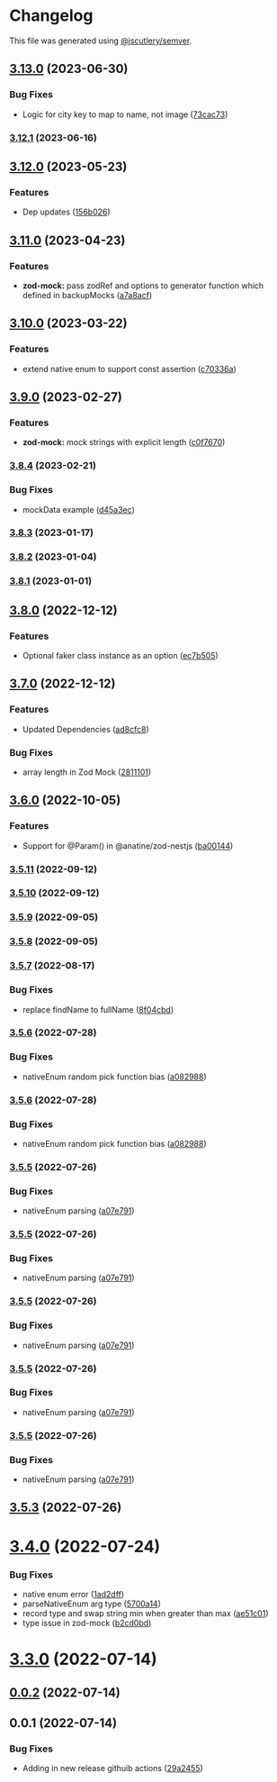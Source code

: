 # Changelog

This file was generated using [@jscutlery/semver](https://github.com/jscutlery/semver).

## [3.13.0](https://github.com/anatine/zod-plugins/compare/zod-mock-3.12.1...zod-mock-3.13.0) (2023-06-30)


### Bug Fixes

* Logic for city key to map to name, not image ([73cac73](https://github.com/anatine/zod-plugins/commit/73cac737da484c3b5bfb360f6000feb11ada3318))

### [3.12.1](https://github.com/anatine/zod-plugins/compare/zod-mock-3.12.0...zod-mock-3.12.1) (2023-06-16)

## [3.12.0](https://github.com/anatine/zod-plugins/compare/zod-mock-3.11.0...zod-mock-3.12.0) (2023-05-23)


### Features

* Dep updates ([156b026](https://github.com/anatine/zod-plugins/commit/156b026391eba70c00df8b0f96ec402db1ceed4c))

## [3.11.0](https://github.com/anatine/zod-plugins/compare/zod-mock-3.10.0...zod-mock-3.11.0) (2023-04-23)


### Features

* **zod-mock:** pass zodRef and options to generator function which defined in backupMocks ([a7a8acf](https://github.com/anatine/zod-plugins/commit/a7a8acfb31e391106fc314f90c6301733c5c491f))

## [3.10.0](https://github.com/anatine/zod-plugins/compare/zod-mock-3.9.0...zod-mock-3.10.0) (2023-03-22)


### Features

* extend native enum to support const assertion ([c70336a](https://github.com/anatine/zod-plugins/commit/c70336a16c30492b2e165f438da10528e86a4107))

## [3.9.0](https://github.com/anatine/zod-plugins/compare/zod-mock-3.8.4...zod-mock-3.9.0) (2023-02-27)


### Features

* **zod-mock:** mock strings with explicit length ([c0f7670](https://github.com/anatine/zod-plugins/commit/c0f767083984d5555dfda6a5c0689eb5b8485e18))

### [3.8.4](https://github.com/anatine/zod-plugins/compare/zod-mock-3.8.3...zod-mock-3.8.4) (2023-02-21)


### Bug Fixes

* mockData example ([d45a3ec](https://github.com/anatine/zod-plugins/commit/d45a3ec389880b0bb967024efdf33065fc250e43))

### [3.8.3](https://github.com/anatine/zod-plugins/compare/zod-mock-3.8.2...zod-mock-3.8.3) (2023-01-17)

### [3.8.2](https://github.com/anatine/zod-plugins/compare/zod-mock-3.8.1...zod-mock-3.8.2) (2023-01-04)

### [3.8.1](https://github.com/anatine/zod-plugins/compare/zod-mock-3.8.0...zod-mock-3.8.1) (2023-01-01)

## [3.8.0](https://github.com/anatine/zod-plugins/compare/zod-mock-3.7.0...zod-mock-3.8.0) (2022-12-12)


### Features

* Optional faker class instance as an option ([ec7b505](https://github.com/anatine/zod-plugins/commit/ec7b505f1c010bb173759431c6c5583ff23bc15a))

## [3.7.0](https://github.com/anatine/zod-plugins/compare/zod-mock-3.6.0...zod-mock-3.7.0) (2022-12-12)


### Features

* Updated Dependencies ([ad8cfc8](https://github.com/anatine/zod-plugins/commit/ad8cfc8fa40ca32736dbfb0d8906569d2a626cbe))


### Bug Fixes

* array length in Zod Mock ([2811101](https://github.com/anatine/zod-plugins/commit/2811101302fb70e8e769f5d15345d880495e1485))

## [3.6.0](https://github.com/anatine/zod-plugins/compare/zod-mock-3.5.11...zod-mock-3.6.0) (2022-10-05)


### Features

* Support for @Param() in @anatine/zod-nestjs ([ba00144](https://github.com/anatine/zod-plugins/commit/ba001444d3554695fe6db6b0d449f03351d65c48))

### [3.5.11](https://github.com/anatine/zod-plugins/compare/zod-mock-3.5.10...zod-mock-3.5.11) (2022-09-12)

### [3.5.10](https://github.com/anatine/zod-plugins/compare/zod-mock-3.5.9...zod-mock-3.5.10) (2022-09-12)

### [3.5.9](https://github.com/anatine/zod-plugins/compare/zod-mock-3.5.8...zod-mock-3.5.9) (2022-09-05)

### [3.5.8](https://github.com/anatine/zod-plugins/compare/zod-mock-3.5.7...zod-mock-3.5.8) (2022-09-05)

### [3.5.7](https://github.com/anatine/zod-plugins/compare/zod-mock-3.5.6...zod-mock-3.5.7) (2022-08-17)


### Bug Fixes

* replace findName to fullName ([8f04cbd](https://github.com/anatine/zod-plugins/commit/8f04cbdf0ffbb4ec98cc930e4ab8b95913736cc1))

### [3.5.6](https://github.com/anatine/zod-plugins/compare/zod-mock-3.5.5...zod-mock-3.5.6) (2022-07-28)


### Bug Fixes

* nativeEnum random pick function bias  ([a082988](https://github.com/anatine/zod-plugins/commit/a0829880212bc43b858ee5ccf06fa7d9986d2479))

### [3.5.6](https://github.com/anatine/zod-plugins/compare/zod-mock-3.5.5...zod-mock-3.5.6) (2022-07-28)


### Bug Fixes

* nativeEnum random pick function bias  ([a082988](https://github.com/anatine/zod-plugins/commit/a0829880212bc43b858ee5ccf06fa7d9986d2479))

### [3.5.5](https://github.com/anatine/zod-plugins/compare/zod-mock-3.5.4...zod-mock-3.5.5) (2022-07-26)


### Bug Fixes

* nativeEnum parsing ([a07e791](https://github.com/anatine/zod-plugins/commit/a07e79166fac0c53eb9569058f2de4e4b85edfda))

### [3.5.5](https://github.com/anatine/zod-plugins/compare/zod-mock-3.5.4...zod-mock-3.5.5) (2022-07-26)


### Bug Fixes

* nativeEnum parsing ([a07e791](https://github.com/anatine/zod-plugins/commit/a07e79166fac0c53eb9569058f2de4e4b85edfda))

### [3.5.5](https://github.com/anatine/zod-plugins/compare/zod-mock-3.5.4...zod-mock-3.5.5) (2022-07-26)


### Bug Fixes

* nativeEnum parsing ([a07e791](https://github.com/anatine/zod-plugins/commit/a07e79166fac0c53eb9569058f2de4e4b85edfda))

### [3.5.5](https://github.com/anatine/zod-plugins/compare/zod-mock-3.5.4...zod-mock-3.5.5) (2022-07-26)


### Bug Fixes

* nativeEnum parsing ([a07e791](https://github.com/anatine/zod-plugins/commit/a07e79166fac0c53eb9569058f2de4e4b85edfda))

### [3.5.5](https://github.com/anatine/zod-plugins/compare/zod-mock-3.5.4...zod-mock-3.5.5) (2022-07-26)


### Bug Fixes

* nativeEnum parsing ([a07e791](https://github.com/anatine/zod-plugins/commit/a07e79166fac0c53eb9569058f2de4e4b85edfda))

## [3.5.3](https://github.com/anatine/zod-plugins/compare/zod-mock-3.5.2...zod-mock-3.5.3) (2022-07-26)

# [3.4.0](https://github.com/anatine/zod-plugins/compare/zod-mock-3.3.0...zod-mock-3.4.0) (2022-07-24)

### Bug Fixes

* native enum error ([1ad2dff](https://github.com/anatine/zod-plugins/commit/1ad2dffbb37e5435581d4d8bdb127b56314700a8))
* parseNativeEnum arg type ([5700a14](https://github.com/anatine/zod-plugins/commit/5700a142caf0b585bc7f204a4985c7a187d4a316))
* record type and swap string min when greater than max ([ae51c01](https://github.com/anatine/zod-plugins/commit/ae51c01fb55c3c386c3362680b40df25c3706c14))
* type issue in zod-mock ([b2cd0bd](https://github.com/anatine/zod-plugins/commit/b2cd0bd2e1192333f928b60fb8bc59a3321522c2))

# [3.3.0](https://github.com/anatine/zod-plugins/compare/zod-mock-3.2.2...zod-mock-3.3.0) (2022-07-14)

## [0.0.2](https://github.com/anatine/zod-plugins/compare/zod-mock-0.0.1...zod-mock-0.0.2) (2022-07-14)

## 0.0.1 (2022-07-14)

### Bug Fixes

* Adding in new release githuib actions ([29a2455](https://github.com/anatine/zod-plugins/commit/29a2455161f7021df9f933d0d8b200a08fe31fde))
